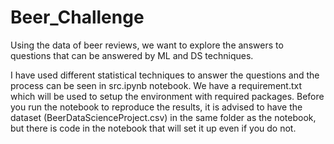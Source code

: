 # Beer_Challenge

Using the data of beer reviews, we want to explore the answers to questions that can be answered by ML and DS techniques.

I have used different statistical techniques to answer the questions and the process can be seen in src.ipynb notebook. We have a requirement.txt which will be used to setup the environment with required packages. Before you run the notebook to reproduce the results, it is advised to have the dataset (BeerDataScienceProject.csv) in the same folder as the notebook, but there is code in the notebook that will set it up even if you do not.
